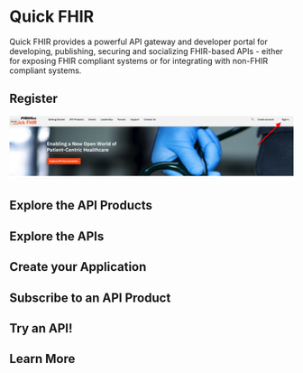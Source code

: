 # Quick FHIR

Quick FHIR provides a powerful API gateway and developer portal for developing, publishing, securing and socializing FHIR-based APIs - either for exposing FHIR compliant systems or for integrating with non-FHIR compliant systems.

## Register

![register-screen](screens/Register.jpg)

## Explore the API Products

## Explore the APIs

## Create your Application

## Subscribe to an API Product

## Try an API!

## Learn More
